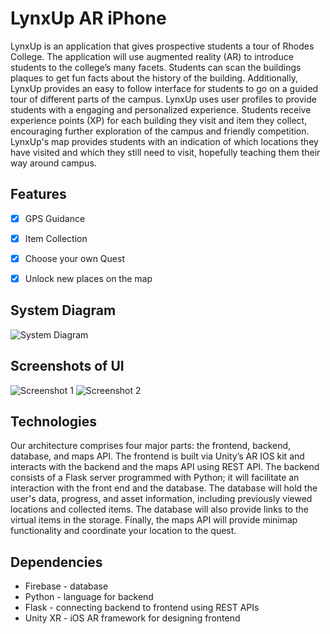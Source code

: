 # LynxUp AR iPhone
LynxUp is an application that gives prospective students a tour of Rhodes College. The application will use augmented reality (AR) to introduce students to the college’s many facets. Students can scan the buildings plaques to get fun facts about the history of the building. Additionally, LynxUp provides an easy to follow interface for students to go on a guided tour of different parts of the campus. LynxUp uses user profiles to provide students with a engaging and personalized experience. Students receive experience points (XP) for each building they visit and item they collect, encouraging further exploration of the campus and friendly competition. LynxUp's map provides students with an indication of which locations they have visited and which they still need to visit, hopefully teaching them their way around campus.


## Features
 - [X] GPS Guidance
 - [X] Item Collection
 - [X] Choose your own Quest
 - [X] Unlock new places on the map


## System Diagram
![System Diagram](assets/diagram.png)

## Screenshots of UI
![Screenshot 1](assets/screenshot_1.png)
![Screenshot 2](assets/screenshot_2.png)

## Technologies
Our architecture comprises four major parts: the frontend, backend, database, and maps API. The frontend is built via Unity’s AR IOS kit and interacts with the backend and the maps API using REST API. The backend consists of a Flask server programmed with Python; it will facilitate an interaction with the front end and the database. The database will hold the user's data, progress, and asset information, including previously viewed locations and collected items. The database will also provide links to the virtual items in the storage. Finally, the maps API will provide minimap functionality and coordinate your location to the quest.

## Dependencies
- Firebase - database
- Python - language for backend
- Flask - connecting backend to frontend using REST APIs
- Unity XR - iOS AR framework for designing frontend

